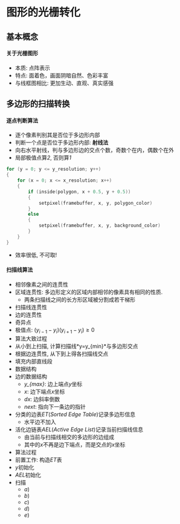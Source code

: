 # 图形的光栅转化

## 基本概念

#### 关于光栅图形

- 本质: 点阵表示
- 特点: 面着色，画面阴暗自然、色彩丰富
- 与线框图相比: 更加生动、直观、真实感强

## 多边形的扫描转换

#### 逐点判断算法
- 逐个像素判别其是否位于多边形内部
- 判断一个点是否位于多边形内部: **射线法**
 - 向右水平射线，判与多边形边的交点个数，奇数个在内，偶数个在外
 - 局部极值点算*2*, 否则算*1*

```c++
for (y = 0; y <= y_resolution; y++)
{
	for (x = 0; x <= x_resolution; x++)
	{
		if (inside(polygon, x + 0.5, y + 0.5))
		{
			setpixel(framebuffer, x, y, polygon_color)
		}
		else
		{
			setpixel(framebuffer, x, y, background_color)
		}
	}
}
```
 - 效率很低, 不可取!

#### 扫描线算法

- 相邻像素之间的连贯性
 - 区域连贯性: 多边形定义的区域内部相邻的像素具有相同的性质.
 	- 两条扫描线之间的长方形区域被分割成若干梯形
 - 扫描线连贯性
 - 边的连贯性
- 奇异点
 - 极值点: $\left(y_{i-1}-y_{i}\right)\left(y_{i+1}-y_{i}\right)\ge 0$
- 算法大致过程
 - 从小到上扫描, 计算扫描线*y=y_{min}*与多边形交点
 - 根据边连贯性, 从下到上得各扫描线交点
 - 填充内部直线段
- 数据结构
 - 边的数据结构
 	- *y_{max}*: 边上端点*y*坐标
	- *x*: 边下端点*x*坐标
	- *dx*: 边斜率倒数
	- *next*: 指向下一条边的指针
 - 分类的边表*ET*(*Sorted Edge Table*)记录多边形信息
 	- 水平边不加入
 - 活化边链表*AEL*(*Active Edge List*)记录当前扫描线信息
 	- 由当前与扫描线相交的多边形的边组成
	- 其中的*x*不再是边下端点，而是交点的*x*坐标
- 算法过程
 - 前置工作: 构造*ET*表
 - *y*初始化
 - *AEL*初始化
 - 扫描
 	- *a*)
	- *b*)
	- *c*)
	- *d*)
	- *e*)
